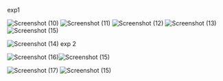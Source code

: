 exp1

![Screenshot (10)](https://user-images.githubusercontent.com/113018345/191569245-2f3340d0-2e33-46fb-8d99-03f8558bc226.png)
![Screenshot (11)](https://user-images.githubusercontent.com/113018345/191569298-560426e5-9989-4001-8ab4-a68069e00afc.png)
![Screenshot (12)](https://user-images.githubusercontent.com/113018345/191569322-7962ad61-e9cf-470a-aa9b-7a2cc12e5bdc.png)
![Screenshot (13)](https://user-images.githubusercontent.com/113018345/191569342-7e14a1a5-c458-46f6-bb1e-1be173f60a15.png)![Screenshot (15)](https://user-images.githubusercontent.com/113018345/191626200-d38c2c2e-73a6-48bb-90b7-774a58c0bbf5.png)

![Screenshot (14)](https://user-images.githubusercontent.com/113018345/191569376-2e1e4f1c-ba2a-42fb-a2cf-4a86499074fb.png)
exp 2

![Screenshot (16)](https://user-images.githubusercontent.com/113018345/191626211-6a6a210c-9e38-4dc9-a563-3ff14cbaec9e.png)![Screenshot (15)](https://user-images.githubusercontent.com/113018345/191626262-51e3a1e6-89ce-404a-a18f-1289c1e4123f.png)

![Screenshot (17)](https://user-images.githubusercontent.com/113018345/191626231-d73a543e-e903-49a2-b222-13481408821b.png)
![Screenshot (15)](https://user-images.githubusercontent.com/113018345/191626281-6314972c-c885-4eee-a08c-edd4f360ebec.png)
